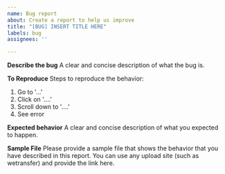 ```yaml
---
name: Bug report
about: Create a report to help us improve
title: "[BUG] INSERT TITLE HERE"
labels: bug
assignees: ''

---
```


**Describe the bug**
A clear and concise description of what the bug is.

**To Reproduce**
Steps to reproduce the behavior:
1. Go to '...'
2. Click on '....'
3. Scroll down to '....'
4. See error

**Expected behavior**
A clear and concise description of what you expected to happen.

**Sample File**
Please provide a sample file that shows the behavior that you have described in this report. You can use any upload site (such as wetransfer) and provide the link here.
